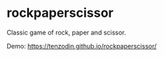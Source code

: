 # rockpaperscissor
Classic game of rock, paper and scissor.

Demo: https://tenzodin.github.io/rockpaperscissor/
